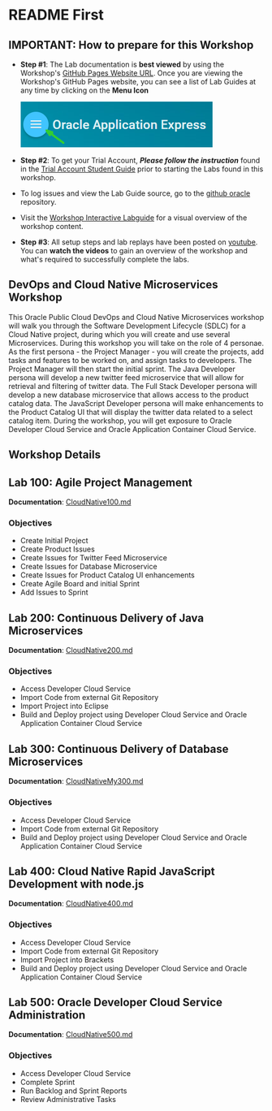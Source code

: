 # README First

## IMPORTANT: How to prepare for this Workshop

- **Step #1**: The Lab documentation is **best viewed** by using the Workshop's [GitHub Pages Website URL](https://oracle.github.io/learning-library/workshops/microservices-devops). Once you are viewing the Workshop's GitHub Pages website, you can see a list of Lab Guides at any time by clicking on the **Menu Icon**

    ![](images/WorkshopMenu.png)

- **Step #2**: To get your Trial Account, ***Please follow the instruction*** found in the [Trial Account Student Guide](StudentGuide.md) prior to starting the Labs found in this workshop.

- To log issues and view the Lab Guide source, go to the [github oracle](https://github.com/oracle/learning-library/issues/new) repository.

- Visit the [Workshop Interactive Labguide](https://launch.oracle.com/?microservices-devops) for a visual overview of the workshop content. 

- **Step #3**: All setup steps and lab replays have been posted on [youtube](https://www.youtube.com/playlist?list=PLPIzp-E1msrY6J_zl7Iv36dteSutyDpV4). You can **watch the videos** to gain an overview of the workshop and what's required to successfully complete the labs.

## DevOps and Cloud Native Microservices Workshop

This Oracle Public Cloud DevOps and Cloud Native Microservices workshop will walk you through the Software Development Lifecycle (SDLC) for a Cloud Native project, during which you will create and use several Microservices. During this workshop you will take on the role of 4 personae. As the first persona - the Project Manager - you will create the projects, add tasks and features to be worked on, and assign tasks to developers.  The Project Manager will then start the initial sprint. The Java Developer persona will develop a new twitter feed microservice that will allow for retrieval and filtering of twitter data. The Full Stack Developer persona will develop a new database microservice that allows access to the product catalog data. The JavaScript Developer persona will make enhancements to the Product Catalog UI that will display the twitter data related to a select catalog item.  During the workshop, you will get exposure to Oracle Developer Cloud Service and Oracle Application Container Cloud Service.

## Workshop Details

## Lab 100: Agile Project Management

**Documentation**: [CloudNative100.md](CloudNative100.md)

### Objectives

- Create Initial Project
- Create Product Issues
- Create Issues for Twitter Feed Microservice
- Create Issues for Database Microservice
- Create Issues for Product Catalog UI enhancements
- Create Agile Board and initial Sprint
- Add Issues to Sprint

## Lab 200: Continuous Delivery of Java Microservices

**Documentation**: [CloudNative200.md](CloudNative200.md)

### Objectives

- Access Developer Cloud Service
- Import Code from external Git Repository
- Import Project into Eclipse
- Build and Deploy project using Developer Cloud Service and Oracle Application Container Cloud Service

## Lab 300: Continuous Delivery of Database Microservices

**Documentation**: [CloudNativeMy300.md](CloudNative300.md)

### Objectives

- Access Developer Cloud Service
- Import Code from external Git Repository
- Build and Deploy project using Developer Cloud Service and Oracle Application Container Cloud Service

## Lab 400: Cloud Native Rapid JavaScript Development with node.js

**Documentation**: [CloudNative400.md](CloudNative400.md)

### Objectives

- Access Developer Cloud Service
- Import Code from external Git Repository
- Import Project into Brackets
- Build and Deploy project using Developer Cloud Service and Oracle Application Container Cloud Service

## Lab 500:  Oracle Developer Cloud Service Administration

**Documentation**: [CloudNative500.md](CloudNative500.md)

### Objectives

- Access Developer Cloud Service
- Complete Sprint
- Run Backlog and Sprint Reports
- Review Administrative Tasks
